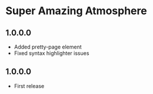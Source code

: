 Super Amazing Atmosphere
==========
## 1.0.0.0
- Added pretty-page element
- Fixed syntax highlighter issues

## 1.0.0.0
- First release